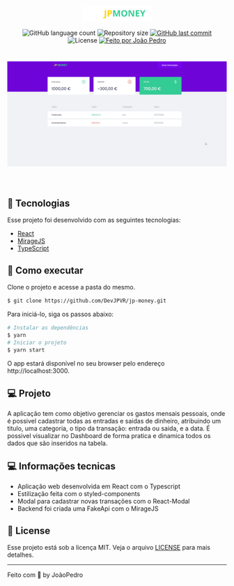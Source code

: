 <p align="center">
  <img alt="Letmeask" src=".github/logo.svg" width="160px">
</p>

<p align="center">
  <img alt="GitHub language count" src="https://img.shields.io/github/languages/count/DevJPVR/jp-money?color=%2304D361">

  <img alt="Repository size" src="https://img.shields.io/github/repo-size/DevJPVR/jp-money">

  
  <a href="https://github.com/DevJPVR/ShoppingCart/commits/master">
    <img alt="GitHub last commit" src="https://img.shields.io/github/last-commit/DevJPVR/jp-money">
  </a>
    
   <img alt="License" src="https://img.shields.io/badge/license-MIT-brightgreen">
   <a href="https://github.com/DevJPVR/jp-money/blob/main/LICENSE">


  <a href="#">
    <img alt="Feito por João Pedro" src="https://img.shields.io/badge/feito%20por-JoaoPedro-%237519C1">
  </a>
  

 
</p>


<h1 align="center">
    <img alt="Letmeask" src=".github/jpmoney.gif" />
</h1>


<br>

## 🧪 Tecnologias

Esse projeto foi desenvolvido com as seguintes tecnologias:

- [React](https://reactjs.org)
- [MirageJS](https://miragejs.com/)
- [TypeScript](https://www.typescriptlang.org/)

## 🚀 Como executar

Clone o projeto e acesse a pasta do mesmo.

```bash
$ git clone https://github.com/DevJPVR/jp-money.git
```

Para iniciá-lo, siga os passos abaixo:
```bash
# Instalar as dependências
$ yarn
# Iniciar o projeto
$ yarn start
```
O app estará disponível no seu browser pelo endereço http://localhost:3000.


## 💻 Projeto

A aplicação tem como objetivo gerenciar os gastos mensais pessoais, onde é possivel cadastrar todas as entradas e saidas de dinheiro, atribuindo um titulo, uma categoria, o tipo da transação: entrada ou saida, e a data.
É possivel visualizar no Dashboard de forma pratica e dinamica todos os dados que são inseridos na tabela.

## 💻 Informações tecnicas

- Aplicação web desenvolvida em React com o Typescript
- Estilização feita com o styled-components
- Modal para cadastrar novas transações com o React-Modal
- Backend foi criada uma FakeApi com o MirageJS


## 📝 License

Esse projeto está sob a licença MIT. Veja o arquivo [LICENSE](https://github.com/DevJPVR/jp-money/blob/main/LICENSE) para mais detalhes.

---

Feito com 💜 by JoãoPedro
